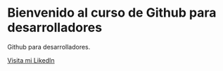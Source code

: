 # Bienvenido al curso de Github para desarrolladores

Github para desarrolladores.

[Visita mi LikedIn](https://www.linkedin.com/in/jossblynn/)
